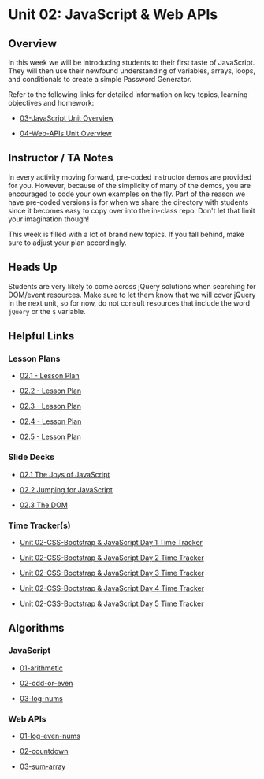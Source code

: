 # Unit 02: JavaScript & Web APIs

## Overview

In this week we will be introducing students to their first taste of JavaScript. They will then use their newfound understanding of variables, arrays, loops, and conditionals to create a simple Password Generator.

Refer to the following links for detailed information on key topics, learning objectives and homework:

  * [03-JavaScript Unit Overview](../../../01-Class-Content/03-JavaScript/README.md)

  * [04-Web-APIs Unit Overview](../../../01-Class-Content/04-Web-APIs/README.md)

## Instructor / TA Notes

In every activity moving forward, pre-coded instructor demos are provided for you. However, because of the simplicity of many of the demos, you are encouraged to code your own examples on the fly. Part of the reason we have pre-coded versions is for when we share the directory with students since it becomes easy to copy over into the in-class repo. Don't let that limit your imagination though!

This week is filled with a lot of brand new topics. If you fall behind, make sure to adjust your plan accordingly.

## Heads Up

Students are very likely to come across jQuery solutions when searching for DOM/event resources. Make sure to let them know that we will cover jQuery in the next unit, so for now, do not consult resources that include the word `jQuery` or the `$` variable.

## Helpful Links

### Lesson Plans

  * [02.1 - Lesson Plan](01-Day/01-Day-LessonPlan.md)

  * [02.2 - Lesson Plan](02-Day/02-Day-LessonPlan.md)

  * [02.3 - Lesson Plan](03-Day/03-Day-LessonPlan.md)

  * [02.4 - Lesson Plan](04-Day/04-Day-LessonPlan.md)

  * [02.5 - Lesson Plan](05-Day/05-Day-LessonPlan.md)

### Slide Decks

* [02.1 The Joys of JavaScript](https://docs.google.com/presentation/d/1ozIKdqhqnrWS6vU2glLUxFwzCbZmu9h0lDo8cMAYa1I/edit?usp=sharing)

* [02.2 Jumping for JavaScript](https://docs.google.com/presentation/d/1DHqKz5v9CAG3d6FaBO_aGZG7w2IvwCv5dgIhbk7FG60/edit?usp=sharing)

* [02.3 The DOM](https://docs.google.com/presentation/d/10VJ5KHiEK_G4P2-av7h2zNhDDlTRm20kztov2fAT-0s/edit?usp=sharing)

### Time Tracker(s)

  * [Unit 02-CSS-Bootstrap & JavaScript Day 1 Time Tracker](https://drive.google.com/open?id=1TXphd6IzAbm8pISaGQZOkbvyAL0D9LvCkC5DhKzwFeQ)

  * [Unit 02-CSS-Bootstrap & JavaScript Day 2 Time Tracker](https://docs.google.com/spreadsheets/d/1tomx7GIzFECE_P7dwcWzijJm7rBsWE2AsJtvIBbhnwo/edit?usp=sharing)

  * [Unit 02-CSS-Bootstrap & JavaScript Day 3 Time Tracker](https://drive.google.com/open?id=1Y3Fa1NTc3oTe1C6bRXDeTYTJZPfV4e_eN8_WyGT0mRM)

  * [Unit 02-CSS-Bootstrap & JavaScript Day 4 Time Tracker](https://drive.google.com/open?id=150xWlv1jCL2KGjajT-tUBiH5VnOQp6Vp2-0kAlxUhEE)

  * [Unit 02-CSS-Bootstrap & JavaScript Day 5 Time Tracker](https://drive.google.com/open?id=12Lrx9Wl-DbPaY9m83dvaBBsWIErYDRHRWWgRIbU9WhQ)

## Algorithms

### JavaScript

* [01-arithmetic](../../../01-Class-Content/03-JavaScript/03-Algorithms/01-arithmetic)

* [02-odd-or-even](../../../01-Class-Content/03-JavaScript/03-Algorithms/02-odd-or-even)

* [03-log-nums](../../../01-Class-Content/03-JavaScript/03-Algorithms/03-log-nums)

### Web APIs

* [01-log-even-nums](../../../01-Class-Content/04-Web-APIs/03-Algorithms/01-log-even-nums)

* [02-countdown](../../../01-Class-Content/04-Web-APIs/03-Algorithms/02-countdown)

* [03-sum-array](../../../01-Class-Content/04-Web-APIs/03-Algorithms/03-sum-array)
